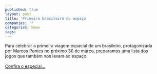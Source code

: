 ```yaml
---
published: true
layout: post
title: 'Primeiro brasileiro no espaço'
companies: ''
categories: News
tags: 
---
```

Para celebrar a primeira viagem espacial de um brasileiro, protagonizada por Marcos Pontes no pr&oacute;ximo 30 de mar&ccedil;o, preparamos uma lista dos jogos que tamb&eacute;m nos levam ao espa&ccedil;o.<br /><br /><a href="{{ site.baseurl }}/index.php?p=c&amp;id=322">Confira o especial...</a>
